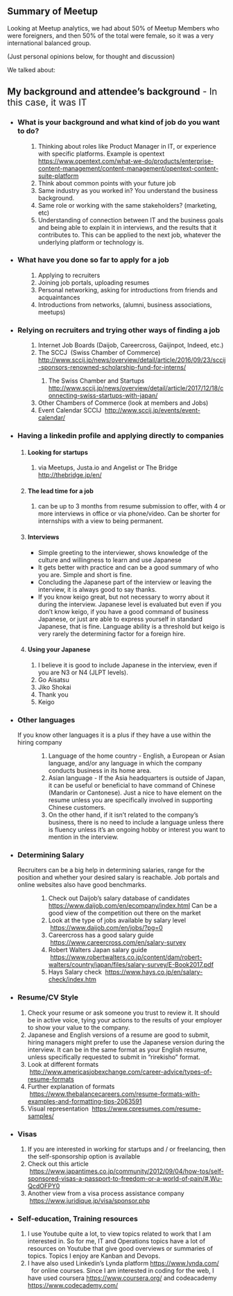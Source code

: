 ## Summary of Meetup

Looking at Meetup analytics, we had about 50% of Meetup Members who were foreigners, and then 50% of the total were female, so it was a very international balanced group.

<p>
  <span style="font-weight:400">(Just personal opinions below, for thought and discussion)</span>
</p>
<p>
  <span style="font-weight:400">We talked about:</span>
</p>
<h2>
  <strong>My background and attendee’s background</strong><span style="font-weight:400"> - In this case, it was IT</span>
</h2>
<ul>
  <li>
    <h3>
      <strong>What is your background and what kind of job do you want to do?</strong>
    </h3>
  </li>
</ul>
<ol>
  <ol>
    <ol>
      <li style="font-weight:400">
        <span style="font-weight:400">Thinking about roles like Product Manager in IT, or experience with specific platforms. Example is opentext </span><a href="https://www.opentext.com/what-we-do/products/enterprise-content-management/content-management/opentext-content-suite-platform"><span style="font-weight:400">https://www.opentext.com/what-we-do/products/enterprise-content-management/content-management/opentext-content-suite-platform</span></a>
      </li>
      <li style="font-weight:400">
        <span style="font-weight:400">Think about common points with your future job</span>
      </li>
      <li style="font-weight:400">
        <span style="font-weight:400">Same industry as you worked in? You understand the business background.</span>
      </li>
      <li style="font-weight:400">
        <span style="font-weight:400">Same role or working with the same stakeholders? (marketing, etc)</span>
      </li>
      <li style="font-weight:400">
        <span style="font-weight:400">Understanding of connection between IT and the business goals and being able to explain it in interviews, and the results that it contributes to. This can be applied to the next job, whatever the underlying platform or technology is.</span>
      </li>
    </ol>
  </ol>
</ol>
<ul>
  <li>
    <h3>
      <strong>What have you done so far to apply for a job</strong>
    </h3>
  </li>
</ul>
<ol>
  <ol>
    <ol>
      <li style="font-weight:400">
        <span style="font-weight:400">Applying to recruiters</span>
      </li>
      <li style="font-weight:400">
        <span style="font-weight:400">Joining job portals, uploading resumes</span>
      </li>
      <li style="font-weight:400">
        <span style="font-weight:400">Personal networking, asking for introductions from friends and acquaintances</span>
      </li>
      <li style="font-weight:400">
        <span style="font-weight:400">Introductions from networks, (alumni, business associations, meetups)</span>
      </li>
    </ol>
  </ol>
</ol>
<ul>
  <li>
    <h3>
      <strong>Relying on recruiters and trying other ways of finding a job</strong>
    </h3>
  </li>
</ul>
<ol>
  <ol>
    <ol>
      <li style="font-weight:400">
        <span style="font-weight:400">Internet Job Boards (Daijob, Careercross, Gaijinpot, Indeed, etc.)</span>
      </li>
      <li style="font-weight:400">
        <span style="font-weight:400">The SCCJ &nbsp;(Swiss Chamber of Commerce) </span><a href="http://www.sccij.jp/news/overview/detail/article/2016/09/23/sccij-sponsors-renowned-scholarship-fund-for-interns/"><span style="font-weight:400">http://www.sccij.jp/news/overview/detail/article/2016/09/23/sccij-sponsors-renowned-scholarship-fund-for-interns/</span></a>
      </li>
      <ol>
        <li style="font-weight:400">
          <span style="font-weight:400">The Swiss Chamber and Startups </span><a href="http://www.sccij.jp/news/overview/detail/article/2017/12/18/connecting-swiss-startups-with-japan/"><span style="font-weight:400">http://www.sccij.jp/news/overview/detail/article/2017/12/18/connecting-swiss-startups-with-japan/</span></a>
        </li>
      </ol>
      <li style="font-weight:400">
        <span style="font-weight:400">Other Chambers of Commerce (look at members and Jobs)</span>
      </li>
      <li style="font-weight:400">
        <span style="font-weight:400">Event Calendar SCCIJ &nbsp;</span><a href="http://www.sccij.jp/events/event-calendar/"><span style="font-weight:400">http://www.sccij.jp/events/event-calendar/</span></a>
      </li>
    </ol>
  </ol>
</ol>
<ul>
  <li>
    <h3>
      <strong>Having a linkedin profile and applying directly to companies</strong>
    </h3>
  </li>
</ul>
<ol>
  <ol>
    <li style="font-weight:400">
      <h4>
        <strong>Looking for startups</strong>
      </h4>
    </li>
    <ol>
      <li style="font-weight:400">
        <span style="font-weight:400">via Meetups, Justa.io and Angelist or The Bridge </span><a href="http://thebridge.jp/en/"><span style="font-weight:400">http://thebridge.jp/en/</span></a>
      </li>
    </ol>
    <li style="font-weight:400">
      <h4>
        <strong>The lead time for a job </strong>
      </h4>
    </li>
    <ol>
      <li style="font-weight:400">
        <span style="font-weight:400">can be up to 3 months from resume submission to offer, with 4 or more interviews in office or via phone/video. Can be shorter for internships with a view to being permanent.</span>
      </li>
    </ol>
    <li style="font-weight:400">
      <h4>
        <strong>Interviews</strong>
      </h4>
      <ul>
        <li style="font-weight:400">
          <span style="font-weight:400">Simple greeting to the interviewer, shows knowledge of the culture and willingness to learn and use Japanese</span>
        </li>
      </ul>
      <ul>
        <li style="font-weight:400">
          <span style="font-weight:400">It gets better with practice and can be a good summary of who you are. Simple and short is fine.</span>
        </li>
      </ul>
      <ul>
        <li style="font-weight:400">
          <span style="font-weight:400">Concluding the Japanese part of the interview or leaving the interview, it is always good to say thanks.</span>
        </li>
      </ul>
      <ul>
        <li style="font-weight:400">
          <span style="font-weight:400">If you know keigo great, but not necessary to worry about it during the interview. Japanese level is evaluated but even if you don’t know keigo, if you have a good command of business Japanese, or just are able to express yourself in standard Japanese, that is fine. Language ability is a threshold but keigo is very rarely the determining factor for a foreign hire.</span>
        </li>
      </ul>
    </li>
    <li>
      <h4>
        <strong>Using your Japanese</strong>
      </h4>
    </li>
    <ol>
      <li style="font-weight:400">
        <span style="font-weight:400">I believe it is good to include Japanese in the interview, even if you are N3 or N4 (JLPT levels).</span>
      </li>
      <li style="font-weight:400">
        <span style="font-weight:400">Go Aisatsu</span>
      </li>
      <li style="font-weight:400">
        <span style="font-weight:400">Jiko Shokai</span>
      </li>
      <li style="font-weight:400">
        <span style="font-weight:400">Thank you</span>
      </li>
      <li style="font-weight:400">
        <span style="font-weight:400">Keigo</span>
      </li>
    </ol>
  </ol>
</ol>
<ul>
  <li>
    <h3>
      <strong>Other languages&nbsp;</strong>
    </h3>
    <span style="font-weight:400">If you know other languages it is a plus if they have a use within the hiring company</span>
  </li>
</ul>
<ol>
  <ol>
    <ol>
      <ol>
        <li style="font-weight:400">
          <span style="font-weight:400">Language of the home country - English, a European or Asian language, and/or any language in which the company conducts business in its home area.</span>
        </li>
        <li style="font-weight:400">
          <span style="font-weight:400">Asian language - If the Asia headquarters is outside of Japan, it can be useful or beneficial to have command of Chinese (Mandarin or Cantonese). Just a nice to have element on the resume unless you are specifically involved in supporting Chinese customers. </span>
        </li>
        <li style="font-weight:400">
          <span style="font-weight:400">On the other hand, if it isn’t related to the company’s business, there is no need to include a language unless there is fluency unless it’s an ongoing hobby or interest you want to mention in the interview.</span>
        </li>
      </ol>
    </ol>
  </ol>
</ol>
<ul>
  <li>
    <h3>
      <strong>Determining Salary&nbsp;</strong>
    </h3>
    <span style="font-weight:400">Recruiters can be a big help in determining salaries, range for the position and whether your desired salary is reachable. Job portals and online websites also have good benchmarks.</span>
  </li>
</ul>
<ol>
  <ol>
    <ol>
      <ol>
        <li style="font-weight:400">
          <span style="font-weight:400">Check out Daijob’s salary database of candidates </span><a href="https://www.daijob.com/en/ecompany/index.html"><span style="font-weight:400">https://www.daijob.com/en/ecompany/index.html</span></a><span style="font-weight:400"> Can be a good view of the competition out there on the market </span>
        </li>
        <li style="font-weight:400">
          <span style="font-weight:400">Look at the type of jobs available by salary level &nbsp;</span><a href="https://www.daijob.com/en/jobs/?pg=0"><span style="font-weight:400">https://www.daijob.com/en/jobs/?pg=0</span></a>
        </li>
        <li style="font-weight:400">
          <span style="font-weight:400">Careercross has a good salary guide &nbsp;</span><a href="https://www.careercross.com/en/salary-survey"><span style="font-weight:400">https://www.careercross.com/en/salary-survey</span></a>
        </li>
        <li style="font-weight:400">
          <span style="font-weight:400">Robert Walters Japan salary guide &nbsp;</span><a href="https://www.robertwalters.co.jp/content/dam/robert-walters/country/japan/files/salary-survey/E-Book2017.pdf"><span style="font-weight:400">https://www.robertwalters.co.jp/content/dam/robert-walters/country/japan/files/salary-survey/E-Book2017.pdf</span></a>
        </li>
        <li style="font-weight:400">
          <span style="font-weight:400">Hays Salary check &nbsp;</span><a href="https://www.hays.co.jp/en/salary-check/index.htm"><span style="font-weight:400">https://www.hays.co.jp/en/salary-check/index.htm</span></a>
        </li>
      </ol>
    </ol>
  </ol>
</ol>
<ul>
  <li>
    <h3>
      <strong>Resume/CV Style</strong>
    </h3>
  </li>
</ul>
<ol>
  <ol>
    <li style="font-weight:400">
      <span style="font-weight:400">Check your resume or ask someone you trust to review it. It should be in active voice, tying your actions to the results of your employer to show your value to the company.</span>
    </li>
    <li style="font-weight:400">
      <span style="font-weight:400">Japanese and English versions of a resume are good to submit, hiring managers might prefer to use the Japanese version during the interview. It can be in the same format as your English resume, unless specifically requested to submit in “rirekisho” format.</span>
    </li>
    <li style="font-weight:400">
      <span style="font-weight:400">Look at different formats &nbsp;</span><a href="http://www.americasjobexchange.com/career-advice/types-of-resume-formats"><span style="font-weight:400">http://www.americasjobexchange.com/career-advice/types-of-resume-formats</span></a>
    </li>
    <li style="font-weight:400">
      <span style="font-weight:400">Further explanation of formats &nbsp;</span><a href="https://www.thebalancecareers.com/resume-formats-with-examples-and-formatting-tips-2063591"><span style="font-weight:400">https://www.thebalancecareers.com/resume-formats-with-examples-and-formatting-tips-2063591</span></a>
    </li>
    <li style="font-weight:400">
      <span style="font-weight:400">Visual representation &nbsp;</span><span style="font-weight:400"><a href="https://www.cpresumes.com/resume-samples/">https://www.cpresumes.com/resume-samples/</a></span>
    </li>
  </ol>
</ol>
<ul>
  <li style="font-weight:400">
    <h3>
      <strong><span class="wysiwyg-font-size-medium">Visas</span></strong>
    </h3>
  </li>
  <ol>
    <li style="font-weight:400">
      <span style="font-weight:400">If you are interested in working for startups and / or freelancing, then the self-sponsorship option is available</span>
    </li>
    <li style="font-weight:400">
      <span style="font-weight:400">Check out this article &nbsp;</span><a href="https://www.japantimes.co.jp/community/2012/09/04/how-tos/self-sponsored-visas-a-passport-to-freedom-or-a-world-of-pain/#.Wu-QcdOFPY0"><span style="font-weight:400">https://www.japantimes.co.jp/community/2012/09/04/how-tos/self-sponsored-visas-a-passport-to-freedom-or-a-world-of-pain/#.Wu-QcdOFPY0</span></a>
    </li>
    <li style="font-weight:400">
      <span style="font-weight:400">Another view from a visa process assistance company &nbsp;</span><a href="https://www.juridique.jp/visa/sponsor.php"><span style="font-weight:400">https://www.juridique.jp/visa/sponsor.php</span></a>
    </li>
  </ol>
</ul>
<ul>
  <li style="font-weight:400">
    <h3>
      <strong><span class="wysiwyg-font-size-large">Self-education, Training resources</span></strong>
    </h3>
  </li>
  <ol>
    <li style="font-weight:400">
      <span style="font-weight:400">I use Youtube quite a lot, to view topics related to work that I am interested in. So for me, IT and Operations topics have a lot of resources on Youtube that give good overviews or summaries of topics. Topics I enjoy are Kanban and Devops.</span>
    </li>
    <li style="font-weight:400">
      <span style="font-weight:400">I have also used Linkedin’s Lynda platform </span><a href="https://www.lynda.com/"><span style="font-weight:400">https://www.lynda.com/</span></a><span style="font-weight:400"> &nbsp;&nbsp;for online courses.&nbsp;</span>Since
      I am interested in coding for the web, I have used coursera
      <a style="background-color:#ffffff" href="https://www.coursera.org/">https://www.coursera.org/</a>
      and codeacademy
      <a style="background-color:#ffffff" href="https://www.codecademy.com/">https://www.codecademy.com/</a>
    </li>
  </ol>
</ul>
